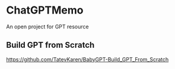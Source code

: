 # ChatGPTMemo
An open project for GPT resource

## Build GPT from Scratch
https://github.com/TatevKaren/BabyGPT-Build_GPT_From_Scratch
